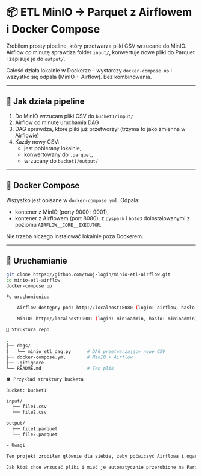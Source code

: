 # 📦 ETL MinIO → Parquet z Airflowem i Docker Compose

Zrobiłem prosty pipeline, który przetwarza pliki CSV wrzucane do MinIO. Airflow co minutę sprawdza folder `input/`, konwertuje nowe pliki do Parquet i zapisuje je do `output/`.

Całość działa lokalnie w Dockerze – wystarczy `docker-compose up` i wszystko się odpala (MinIO + Airflow). Bez kombinowania.

---

## 🔧 Jak działa pipeline

1. Do MinIO wrzucam pliki CSV do `bucket1/input/`
2. Airflow co minutę uruchamia DAG
3. DAG sprawdza, które pliki już przetworzył (trzyma to jako zmienna w Airflowie)
4. Każdy nowy CSV:
   - jest pobierany lokalnie,
   - konwertowany do `.parquet`,
   - wrzucany do `bucket1/output/`

---

## 🐳 Docker Compose

Wszystko jest opisane w `docker-compose.yml`. Odpala:
- kontener z MinIO (porty 9000 i 9001),
- kontener z Airflowem (port 8080), z `pyspark` i `boto3` doinstalowanymi z poziomu `AIRFLOW__CORE__EXECUTOR`.

Nie trzeba niczego instalować lokalnie poza Dockerem.

---

## 🔁 Uruchamianie

```bash
git clone https://github.com/twoj-login/minio-etl-airflow.git
cd minio-etl-airflow
docker-compose up

Po uruchomieniu:

    Airflow dostępny pod: http://localhost:8080 (login: airflow, hasło: airflow)

    MinIO: http://localhost:9001 (login: minioadmin, hasło: minioadmin)

📁 Struktura repo

.
├── dags/
│   └── minio_etl_dag.py      # DAG przetwarzający nowe CSV
├── docker-compose.yml        # MinIO + Airflow
├── .gitignore
└── README.md                 # Ten plik

🪣 Przykład struktury bucketa

Bucket: bucket1

input/
  ├── file1.csv
  └── file2.csv

output/
  ├── file1.parquet
  └── file2.parquet

✍️ Uwagi

Ten projekt zrobiłem głównie dla siebie, żeby poćwiczyć Airflowa i ogarnąć pipeline’y z S3-kompatybilnym storage’em. Wyszło prosto, ale działa.

Jak ktoś chce wrzucać pliki i mieć je automatycznie przerobione na Parquet – to wystarczy wrzucić do input/ i poczekać minutę.
